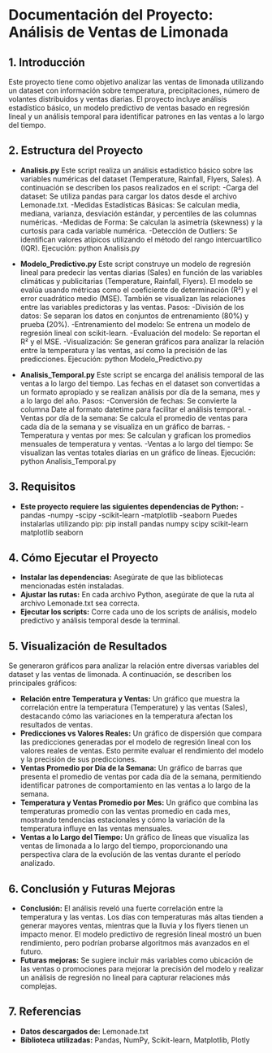 # Documentación del Proyecto: Análisis de Ventas de Limonada

## 1. Introducción
Este proyecto tiene como objetivo analizar las ventas de limonada utilizando un dataset con información sobre temperatura, precipitaciones, número de volantes distribuidos y ventas diarias. El proyecto incluye análisis estadístico básico, un modelo predictivo de ventas basado en regresión lineal y un análisis temporal para identificar patrones en las ventas a lo largo del tiempo.

## 2. Estructura del Proyecto
- **Analisis.py** Este script realiza un análisis estadístico básico sobre las variables numéricas del dataset (Temperature, Rainfall, Flyers, Sales). A continuación se describen los pasos realizados en el script:
    -Carga del dataset: Se utiliza pandas para cargar los datos desde el archivo Lemonade.txt.
    -Medidas Estadísticas Básicas: Se calculan media, mediana, varianza, desviación estándar, y percentiles de las columnas numéricas.
    -Medidas de Forma: Se calculan la asimetría (skewness) y la curtosis para cada variable numérica.
    -Detección de Outliers: Se identifican valores atípicos utilizando el método del rango intercuartílico (IQR).
Ejecución: python Analisis.py

- **Modelo_Predictivo.py** Este script construye un modelo de regresión lineal para predecir las ventas diarias (Sales) en función de las variables climáticas y publicitarias (Temperature, Rainfall, Flyers). El modelo se evalúa usando métricas como el coeficiente de determinación (R²) y el error cuadrático medio (MSE). También se visualizan las relaciones entre las variables predictoras y las ventas.
Pasos:
    -División de los datos: Se separan los datos en conjuntos de entrenamiento (80%) y prueba (20%).
    -Entrenamiento del modelo: Se entrena un modelo de regresión lineal con scikit-learn.
    -Evaluación del modelo: Se reportan el R² y el MSE.
    -Visualización: Se generan gráficos para analizar la relación entre la temperatura y las ventas, así como la precisión de las predicciones.
Ejecución: python Modelo_Predictivo.py

- **Analisis_Temporal.py** Este script se encarga del análisis temporal de las ventas a lo largo del tiempo. Las fechas en el dataset son convertidas a un formato apropiado y se realizan análisis por día de la semana, mes y a lo largo del año.
Pasos:
    -Conversión de fechas: Se convierte la columna Date al formato datetime para facilitar el análisis temporal.
    -Ventas por día de la semana: Se calcula el promedio de ventas para cada día de la semana y se visualiza en un gráfico de barras.
    -Temperatura y ventas por mes: Se calculan y grafican los promedios mensuales de temperatura y ventas.
    -Ventas a lo largo del tiempo: Se visualizan las ventas totales diarias en un gráfico de líneas.
Ejecución: python Analisis_Temporal.py

## 3. Requisitos
- **Este proyecto requiere las siguientes dependencias de Python:**
    -pandas
    -numpy
    -scipy
    -scikit-learn
    -matplotlib
    -seaborn
Puedes instalarlas utilizando pip: pip install pandas numpy scipy scikit-learn matplotlib seaborn

## 4. Cómo Ejecutar el Proyecto
- **Instalar las dependencias:** Asegúrate de que las bibliotecas mencionadas estén instaladas.
- **Ajustar las rutas:** En cada archivo Python, asegúrate de que la ruta al archivo Lemonade.txt sea correcta.
- **Ejecutar los scripts:** Corre cada uno de los scripts de análisis, modelo predictivo y análisis temporal desde la terminal.

## 5. Visualización de Resultados
Se generaron gráficos para analizar la relación entre diversas variables del dataset y las ventas de limonada. A continuación, se describen los principales gráficos:
  - **Relación entre Temperatura y Ventas:** Un gráfico que muestra la correlación entre la temperatura (Temperature) y las ventas (Sales), destacando cómo las variaciones en la temperatura afectan los resultados de ventas.
  - **Predicciones vs Valores Reales:** Un gráfico de dispersión que compara las predicciones generadas por el modelo de regresión lineal con los valores reales de ventas. Esto permite evaluar el rendimiento del modelo y la precisión de sus predicciones.
  - **Ventas Promedio por Día de la Semana:** Un gráfico de barras que presenta el promedio de ventas por cada día de la semana, permitiendo identificar patrones de comportamiento en las ventas a lo largo de la semana.
  - **Temperatura y Ventas Promedio por Mes:** Un gráfico que combina las temperaturas promedio con las ventas promedio en cada mes, mostrando tendencias estacionales y cómo la variación de la temperatura influye en las ventas mensuales.
  - **Ventas a lo Largo del Tiempo:** Un gráfico de líneas que visualiza las ventas de limonada a lo largo del tiempo, proporcionando una perspectiva clara de la evolución de las ventas durante el período analizado.

## 6. Conclusión y Futuras Mejoras
- **Conclusión:** El análisis reveló una fuerte correlación entre la temperatura y las ventas. Los días con temperaturas más altas tienden a generar mayores ventas, mientras que la lluvia y los flyers tienen un impacto menor. El modelo predictivo de regresión lineal mostró un buen rendimiento, pero podrían probarse algoritmos más avanzados en el futuro.
- **Futuras mejoras:** Se sugiere incluir más variables como ubicación de las ventas o promociones para mejorar la precisión del modelo y realizar un análisis de regresión no lineal para capturar relaciones más complejas.

## 7. Referencias
- **Datos descargados de:** Lemonade.txt
- **Biblioteca utilizadas:** Pandas, NumPy, Scikit-learn, Matplotlib, Plotly
